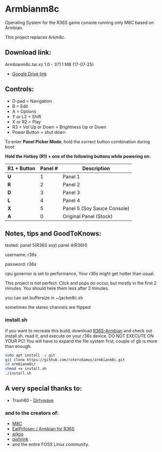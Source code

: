 # Armbianm8c
Operating System for the R36S game console running only M8C based on Armbian.

This project replaces Arkm8c.

## Download link:
Armbianm8c.tar.xz 1.0 - 371.1 MB (17-07-25)
- [Google Drive link](https://bit.ly/armbianm8c1)

## Controls:
- D-pad = Navigation
- B = Edit
- A = Options
- Y or L2 = Shift
- X or R2 = Play
- R3 + Vol Up or Down = Brightness Up or Down
- Power Button = shut down

To enter **Panel Picker Mode**, hold the correct button combination during boot:

**Hold the Hotkey (R1) + one of the following buttons while powering on:**

| R1 + Button | Panel # | Description             |
|-------------|---------|-------------------------|
| **U**       | 1       | Panel 1             |
| **R**       | 2       | Panel 2             |
| **D**       | 3       | Panel 3             |
| **L**       | 4       | Panel 4             |
| **X**       | 5       | Panel 5 (Soy Sauce Console)    |
| **A**       | 0       | Original Panel (Stock)  |

## Notes, tips and GoodToKnows:

tested: panel 5(R36S soy) panel 4(R36H)

username: r36s

password: r36s

cpu governor is set to performance, Your r36s might get hotter than usual. 

This project is not perfect. Click and pops do occur, but mostly in the first 2 minutes. You should here them less after 2 minutes.

you can set buffersize in ~/jackm8c.sh

sometimes the stereo channels are flipped

### install.sh

if you want to recreate this build, download [R36S-Armbian](https://github.com/R36S-Stuff/R36S-Armbian) and check out install.sh. read it, and execute on your r36s device. DO NOT EXECUTE ON YOUR PC!
You will have to expand the file system first, couple of gb is more than enough.

```bash
sudo apt install -y git
git clone https://github.com/roterodamus/armbianm8c.git
cd armbianm8c/
chmod +x install.sh 
./install.sh 
```

## A very special thanks to:

- Trash80 - [Dirtywave](https://dirtywave.com/)

### and to the creators of:
- [M8C](https://github.com/laamaa/m8c)
- [EatPrilosec / Armbian for R36S](https://github.com/R36S-Stuff/R36S-Armbian)
- [arkos](https://github.com/christianhaitian/a...)
- [pishrink](https://github.com/Drewsif/PiShrink)
- and the entire FOSS Linux community.

